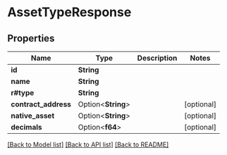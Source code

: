 # AssetTypeResponse

## Properties

Name | Type | Description | Notes
------------ | ------------- | ------------- | -------------
**id** | **String** |  | 
**name** | **String** |  | 
**r#type** | **String** |  | 
**contract_address** | Option<**String**> |  | [optional]
**native_asset** | Option<**String**> |  | [optional]
**decimals** | Option<**f64**> |  | [optional]

[[Back to Model list]](../README.md#documentation-for-models) [[Back to API list]](../README.md#documentation-for-api-endpoints) [[Back to README]](../README.md)


